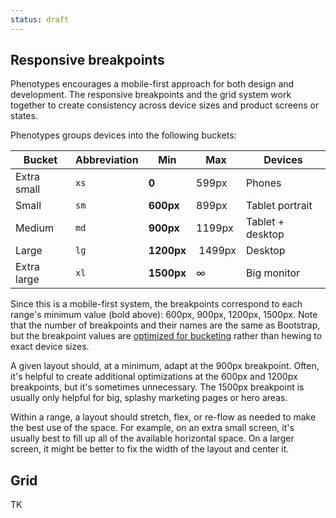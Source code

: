 ```yaml
---
status: draft
---
```


## Responsive breakpoints

Phenotypes encourages a mobile-first approach for both design and development. The responsive breakpoints and the grid system work together to create consistency across device sizes and product screens or states.

Phenotypes groups devices into the following buckets:

| Bucket      | Abbreviation | Min        | Max     | Devices          |
| ----------- | ------------ | ---------- | ------- | ---------------- |
| Extra small | `xs`         | **0**      | 599px   | Phones           |
| Small       | `sm`         | **600px**  | 899px   | Tablet portrait  |
| Medium      | `md`         | **900px**  | 1199px  | Tablet + desktop |
| Large       | `lg`         | **1200px** |  1499px | Desktop          |
| Extra large | `xl`         | **1500px** | ∞       | Big monitor      |

Since this is a mobile-first system, the breakpoints correspond to each range's minimum value (bold above): 600px, 900px, 1200px, 1500px. Note that the number of breakpoints and their names are the same as Bootstrap, but the breakpoint values are [optimized for bucketing](https://medium.freecodecamp.com/the-100-correct-way-to-do-css-breakpoints-88d6a5ba1862) rather than hewing to exact device sizes.

A given layout should, at a minimum, adapt at the 900px breakpoint. Often, it's helpful to create additional optimizations at the 600px and 1200px breakpoints, but it's sometimes unnecessary. The 1500px breakpoint is usually only helpful for big, splashy marketing pages or hero areas.

Within a range, a layout should stretch, flex, or re-flow as needed to make the best use of the space. For example, on an extra small screen, it's usually best to fill up all of the available horizontal space. On a larger screen, it might be better to fix the width of the layout and center it.

## Grid

TK
